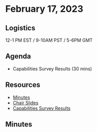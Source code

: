 # February 17, 2023

## Logistics

12-1 PM EST / 9-10AM PST / 5-6PM GMT

## Agenda

* Capabilities Survey Results (30 mins)

## Resources

* [Minutes](https://docs.google.com/document/d/1w8ek_NCw7qPEwTnjQgJRMUFV54hkLRb5_bIZYHMFXJY/edit?usp=sharing)
* [Chair Slides](https://docs.google.com/presentation/d/1fbTkLkH5LLuP4vfe-mLcZY51a8WHaBaerDGkanG8G0c/edit?usp=sharing&resourcekey=0-f8HEgJpLs08kPAAFtx7f5w)
* [Capabilities Survey Results]()

## Minutes
